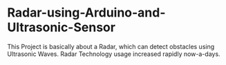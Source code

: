 # Radar-using-Arduino-and-Ultrasonic-Sensor
This Project is basically about a Radar, which can detect obstacles using Ultrasonic Waves. Radar Technology usage increased rapidly now-a-days.
